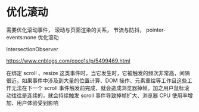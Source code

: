 # 优化滚动

需要优化滚动事件，
滚动与页面渲染的关系，
节流与防抖，
pointer-events:none 
优化滚动

IntersectionObserver

https://www.cnblogs.com/coco1s/p/5499469.html

在绑定 scroll 、resize 这类事件时，当它发生时，它被触发的频次非常高，间隔很近。如果事件中涉及到大量的位置计算、DOM 操作、元素重绘等工作且这些工作无法在下一个 scroll 事件触发前完成，就会造成浏览器掉帧。加之用户鼠标滚动往往是连续的，就会持续触发 scroll 事件导致掉帧扩大、浏览器 CPU 使用率增加、用户体验受到影响